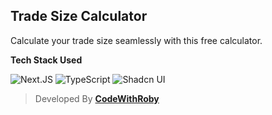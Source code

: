 ## Trade Size Calculator

Calculate your trade size seamlessly with this free calculator.

**Tech Stack Used**

![Next.JS](https://img.shields.io/badge/Next.JS-000000?logo=nextdotjs)
![TypeScript](https://img.shields.io/badge/TypeScript-000000?logo=typescript)
![Shadcn UI](https://img.shields.io/badge/Shadcn_UI-000000?logo=shadcnui)

> Developed By **[CodeWithRoby](https://codewithroby.com/)**
